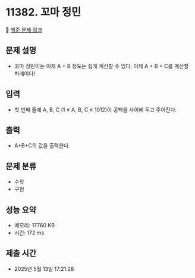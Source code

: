 # 11382. 꼬마 정민
🔗 [백준 문제 링크](https://www.acmicpc.net/problem/11382)

## 문제 설명
- 꼬마 정민이는 이제 A + B 정도는 쉽게 계산할 수 있다. 이제 A + B + C를 계산할 차례이다!
## 입력
- 첫 번째 줄에 A, B, C (1 ≤ A, B, C ≤ 1012)이 공백을 사이에 두고 주어진다.
## 출력
- A+B+C의 값을 출력한다.
## 문제 분류
- 수학
- 구현
## 성능 요약
- 메모리: 17760 KB
- 시간: 172 ms
## 제출 시간
- 2025년 5월 13일 17:21:28